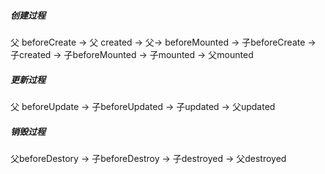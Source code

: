 ##### 创建过程

父 beforeCreate -> 父 created  -> 父-> beforeMounted -> 子beforeCreate -> 子created -> 子beforeMounted -> 子mounted -> 父mounted

##### 更新过程

父 beforeUpdate -> 子beforeUpdated -> 子updated -> 父updated

##### 销毁过程

父beforeDestory -> 子beforeDestroy -> 子destroyed -> 父destroyed

